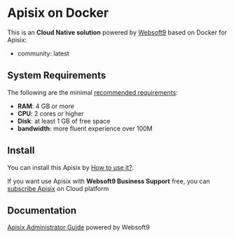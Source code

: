 # Apisix on Docker  

This is an **Cloud Native solution** powered by [Websoft9](https://www.websoft9.com) based on Docker for Apisix:

 - community:  latest


## System Requirements

The following are the minimal [recommended requirements](https://github.com/apache/apisix-docker):

* **RAM**: 4 GB or more
* **CPU**: 2 cores or higher
* **Disk**: at least 1 GB of free space
* **bandwidth**: more fluent experience over 100M  

## Install

You can install this Apisix by [How to use it?](https://github.com/Websoft9/docker-library#how-to-use-it).   

If you want use Apisix with **Websoft9 Business Support** free, you can [subscribe Apisix](https://www.websoft9.com/apps) on Cloud platform

## Documentation

[Apisix Administrator Guide](https://support.websoft9.com/docs/apisix) powered by Websoft9